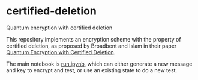 # certified-deletion
Quantum encryption with certified deletion

This repository implements an encryption scheme with the property of certified deletion, as proposed by Broadbent and Islam in their paper [Quantum Encryption with Certified Deletion](https://arxiv.org/abs/1910.03551).

The main notebook is [run.ipynb](run.ipynb), which can either generate a new message and key to encrypt and test, or use an existing state to do a new test.